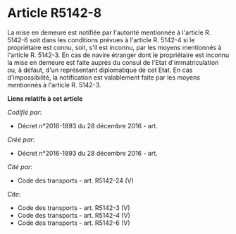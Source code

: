 # Article R5142-8

La mise en demeure est notifiée par l'autorité mentionnée à l'article R. 5142-6 soit dans les conditions prévues à l'article
R. 5142-4 si le propriétaire est connu, soit, s'il est inconnu, par les moyens mentionnés à l'article R. 5142-3. En cas de
navire étranger dont le propriétaire est inconnu la mise en demeure est faite auprès du consul de l'Etat d'immatriculation
ou, à défaut, d'un représentant diplomatique de cet Etat. En cas d'impossibilité, la notification est valablement faite par
les moyens mentionnés à l'article R. 5142-3.

**Liens relatifs à cet article**

_Codifié par_:

  - Décret n°2016-1893 du 28 décembre 2016 - art.

_Créé par_:

  - Décret n°2016-1893 du 28 décembre 2016 - art.

_Cité par_:

  - Code des transports - art. R5142-24 (V)

_Cite_:

  - Code des transports - art. R5142-3 (V)
  - Code des transports - art. R5142-4 (V)
  - Code des transports - art. R5142-6 (V)
